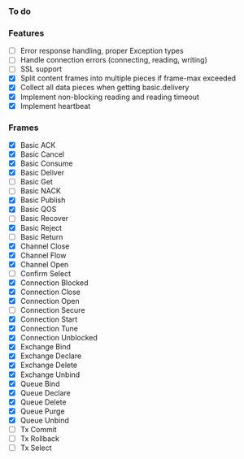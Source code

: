### To do

### Features

- [ ] Error response handling, proper Exception types
- [ ] Handle connection errors (connecting, reading, writing)
- [ ] SSL support
- [x] Split content frames into multiple pieces if frame-max exceeded
- [x] Collect all data pieces when getting basic.delivery
- [x] Implement non-blocking reading and reading timeout
- [x] Implement heartbeat

### Frames

- [x] Basic ACK
- [x] Basic Cancel
- [x] Basic Consume
- [x] Basic Deliver
- [ ] Basic Get
- [ ] Basic NACK
- [x] Basic Publish
- [x] Basic QOS
- [ ] Basic Recover
- [x] Basic Reject
- [ ] Basic Return
- [x] Channel Close
- [x] Channel Flow
- [x] Channel Open
- [ ] Confirm Select
- [x] Connection Blocked
- [x] Connection Close
- [x] Connection Open
- [ ] Connection Secure
- [x] Connection Start
- [x] Connection Tune
- [x] Connection Unblocked
- [x] Exchange Bind
- [x] Exchange Declare
- [x] Exchange Delete
- [x] Exchange Unbind
- [x] Queue Bind
- [x] Queue Declare
- [x] Queue Delete
- [x] Queue Purge
- [x] Queue Unbind
- [ ] Tx Commit
- [ ] Tx Rollback
- [ ] Tx Select
